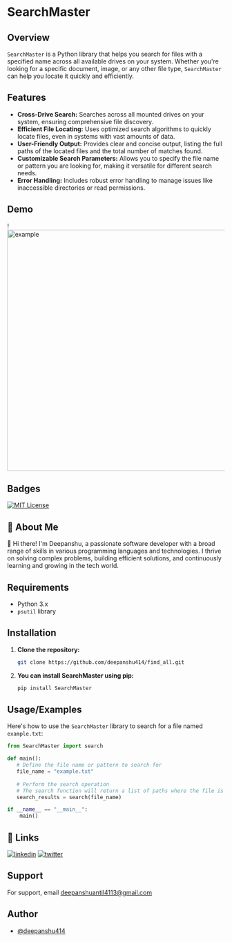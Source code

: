 # SearchMaster

## Overview

`SearchMaster` is a Python library that helps you search for files with a specified name across all available drives on your system. Whether you're looking for a specific document, image, or any other file type, `SearchMaster` can help you locate it quickly and efficiently.

## Features

- **Cross-Drive Search:** Searches across all mounted drives on your system, ensuring comprehensive file discovery.
- **Efficient File Locating:** Uses optimized search algorithms to quickly locate files, even in systems with vast amounts of data.
- **User-Friendly Output:** Provides clear and concise output, listing the full paths of the located files and the total number of matches found.
- **Customizable Search Parameters:** Allows you to specify the file name or pattern you are looking for, making it versatile for different search needs.
- **Error Handling:**  Includes robust error handling to manage issues like inaccessible directories or read permissions.

## Demo

!<img width="559" alt="example" src="https://github.com/user-attachments/assets/ec60461c-0df7-4fbd-b2b6-cd4c367d8406">

## Badges
[![MIT License](https://img.shields.io/badge/License-MIT-green.svg)](https://github.com/deepanshu414/find_all/blob/main/Licence.txt)



## 🚀 About Me

👋 Hi there! I'm Deepanshu, a passionate software developer with a broad range of skills in various programming languages and technologies. I thrive on solving complex problems, building efficient solutions, and continuously learning and growing in the tech world.


## Requirements

- Python 3.x
- `psutil` library

## Installation

1. **Clone the repository:**

   ```sh
   git clone https://github.com/deepanshu414/find_all.git
   ```
2. **You can install SearchMaster using pip:**

   ```sh
   pip install SearchMaster

   ```

## Usage/Examples

Here's how to use the `SearchMaster` library to search for a file named `example.txt`:

```python
from SearchMaster import search

def main():
   # Define the file name or pattern to search for
   file_name = "example.txt"
   
   # Perform the search operation
   # The search function will return a list of paths where the file is located
   search_results = search(file_name)

if __name__ == "__main__":
    main()

```

## 🔗 Links
[![linkedin](https://img.shields.io/badge/linkedin-0A66C2?style=for-the-badge&logo=linkedin&logoColor=white)](https://www.linkedin.com/in/deepanshu-antil-865508263)
[![twitter](https://img.shields.io/badge/twitter-1DA1F2?style=for-the-badge&logo=twitter&logoColor=white)](https://x.com/DeepanshuA80670)


## Support

For support, email deepanshuantil4113@gmail.com


## Author

- [@deepanshu414](https://github.com/deepanshu414)



   
